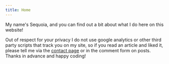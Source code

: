```yaml
---
title: Home
---
```

My name's Sequoia, and you can find out a bit about what I do here on this website!

Out of respect for your privacy I do not use google analytics or other third
party scripts that track you on my site, so if you read an
article and liked it, please tell me via the [contact page](/contact/) or in the comment
form on posts. Thanks in advance and happy coding!
